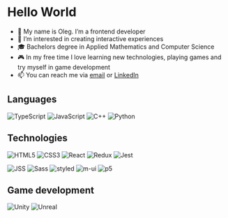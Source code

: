 # Hello World
- 👋 My name is Oleg. I’m a frontend developer
- 👀 I’m interested in creating interactive experiences
- 🎓 Bachelors degree in Applied Mathematics and Computer Science
- 🎮 In my free time I love learning new technologies, playing games and try myself in game development
- 📫 You can reach me via [email](mailto:takaiten.dev@gmail.com) or [LinkedIn](https://www.linkedin.com/in/osmolin/)

## Languages
![TypeScript](https://img.shields.io/badge/TypeScript-007ACC?style=for-the-badge&logo=typescript&logoColor=white)
![JavaScript](https://img.shields.io/badge/JavaScript-F7DF1E?style=for-the-badge&logo=JavaScript&logoColor=white)
![C++](https://img.shields.io/badge/C%2B%2B-00599C?style=for-the-badge&logo=c%2B%2B&logoColor=white)
![Python](https://img.shields.io/badge/Python-14354C?style=for-the-badge&logo=python&logoColor=white)

## Technologies
![HTML5](https://img.shields.io/badge/HTML5-E34F26?style=for-the-badge&logo=html5&logoColor=white)
![CSS3](https://img.shields.io/badge/CSS3-1572B6?style=for-the-badge&logo=css3&logoColor=white)
![React](https://img.shields.io/badge/React-20232A?style=for-the-badge&logo=react&logoColor=61DAFB)
![Redux](https://img.shields.io/badge/Redux-593D88?style=for-the-badge&logo=redux&logoColor=white)
![Jest](https://img.shields.io/badge/Jest-323330?style=for-the-badge&logo=Jest&logoColor=white)

![JSS](https://img.shields.io/badge/JSS-F7DF1E?style=for-the-badge&logo=JSS&logoColor=white)
![Sass](https://img.shields.io/badge/Sass-CC6699?style=for-the-badge&logo=sass&logoColor=white)
![styled](https://img.shields.io/badge/styled--components-DB7093?style=for-the-badge&logo=styled-components&logoColor=white)
![m-ui](https://img.shields.io/badge/Material--UI-0081CB?style=for-the-badge&logo=material-ui&logoColor=white)
![p5](https://img.shields.io/badge/p5%20js-ED225D?style=for-the-badge&logo=p5dotjs&logoColor=white)

## Game development
![Unity](https://img.shields.io/badge/Unity-100000?style=for-the-badge&logo=unity&logoColor=white)
![Unreal](https://img.shields.io/badge/unrealengine-%23313131.svg?style=for-the-badge&logo=unrealengine&logoColor=white)
![]()


<!---
takaiten/takaiten is a ✨ special ✨ repository because its `README.md` (this file) appears on your GitHub profile.
You can click the Preview link to take a look at your changes.
--->
